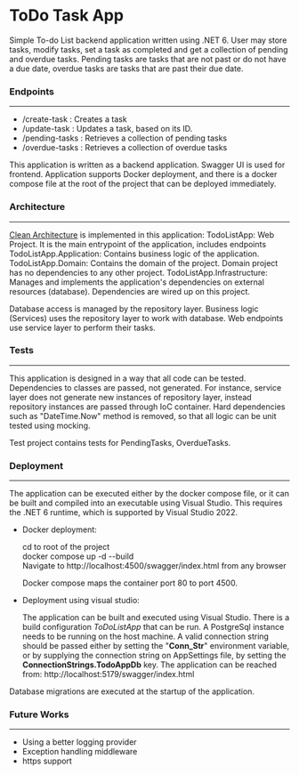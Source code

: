 # ToDo Task App

Simple To-do List backend application written using .NET 6. User may store tasks, modify tasks,
set a task as completed and get a collection of pending and overdue tasks. Pending tasks are tasks that are not past or do not
have a due date, overdue tasks are tasks that are past their due date.

### Endpoints
---

- /create-task  : Creates a task
- /update-task  : Updates a task, based on its ID.
- /pending-tasks : Retrieves a collection of pending tasks
- /overdue-tasks : Retrieves a collection of overdue tasks

This application is written as a backend application. Swagger UI is used for frontend.
Application supports Docker deployment, and there is a docker compose file at the root of the project that can be deployed immediately.

### Architecture
---

[Clean Architecture](https://blog.cleancoder.com/uncle-bob/2012/08/13/the-clean-architecture.html) is implemented in this application:
TodoListApp: Web Project. It is the main entrypoint of the application, includes endpoints
TodoListApp.Application: Contains business logic of the application.
TodoListApp.Domain: Contains the domain of the project. Domain project has no dependencies to any other project.
TodoListApp.Infrastructure: Manages and implements the application's dependencies on external resources (database). Dependencies
are wired up on this project.

Database access is managed by the repository layer. Business logic (Services) uses the repository layer to work with database.
Web endpoints use service layer to perform their tasks.

### Tests
---

This application is designed in a way that all code can be tested. Dependencies to classes are passed, not generated. For instance,
service layer does not generate new instances of repository layer, instead repository instances are passed through IoC container. Hard
dependencies such as "DateTime.Now" method is removed, so that all logic can be unit tested using mocking.

Test project contains tests for PendingTasks, OverdueTasks. 

### Deployment
---
The application can be executed either by the docker compose file, or it can be built and compiled into an executable using
Visual Studio. This requires the .NET 6 runtime, which is supported by Visual Studio 2022.

- Docker deployment:

    cd to root of the project\
    docker compose up -d --build\
    Navigate to http://localhost:4500/swagger/index.html from any browser

    Docker compose maps the container port 80 to port 4500.

- Deployment using visual studio:

    The application can be built and executed using Visual Studio. There is a build configuration *ToDoListApp* that can be run. A PostgreSql instance needs to be running on the host machine.
    A valid connection string should be passed either by setting the "**Conn_Str**" environment variable, or by supplying the connection string on AppSettings file, by setting the **ConnectionStrings.TodoAppDb** key.
    The application can be reached from: http://localhost:5179/swagger/index.html

Database migrations are executed at the startup of the application.

### Future Works
---

- Using a better logging provider
- Exception handling middleware
- https support

